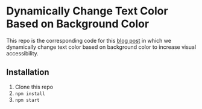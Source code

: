 # Dynamically Change Text Color Based on Background Color
This repo is the corresponding code for this [blog post](https://www.blog.karenying.com/posts/boost-visual-accessibility-by-changing-text-color) in which we dynamically change text color based on background color to increase visual accessibility.

## Installation

1. Clone this repo
2. `npm install`
3. `npm start`
